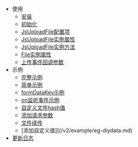 - 使用
  - [安装](/v2/usage/install.md)
  - [初始化](/v2/usage/init.md)
  - [JsUploadFile配置项](/v2/usage/upload-config.md)
  - [JsUploadFile实例属性](/v2/usage/upload-attr.md)
  - [JsUploadFile实例方法](/v2/usage/upload-fun.md)
  - [File实例属性](/v2/usage/file-attr.md)
  - [上传事件回调参数](/v2/usage/cb-params.md)
- 示例
  - [完整示例](/v2/example/example.md)
  - [简单示例](/v2/example/eg-simple.md)
  - [formDataKey示例](/v2/example/eg-formDataKey.md)
  - [on监听事件示例](/v2/example/eg-onevent.md)
  - [自定义文件hash值](/v2/example/eg-hash.md)
  - [添加请求参数](/v2/example/eg-beforeUpChunk.md)
  - [文件续传](/v2/example/eg-continue.md)
  - [添加自定义值]](/v2/example/eg-diydata.md)
- [更新日志](/v2/version.md)